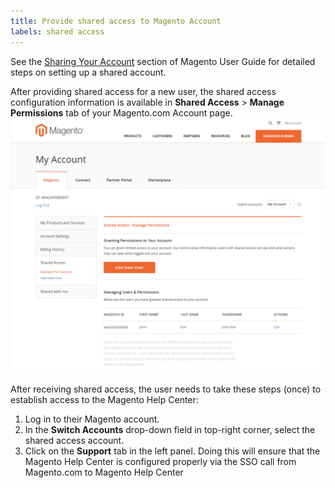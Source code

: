 ```yaml
---
title: Provide shared access to Magento Account
labels: shared access
---
```


See the [Sharing Your Account](http://docs.magento.com/m2/ee/user_guide/magento/magento-account-share.html) section of Magento User Guide for detailed steps on setting up a shared account.

After providing shared access for a new user, the shared access configuration information is available in **Shared Access** > **Manage Permissions** tab of your Magento.com Account page.
![magento-account-shared-manage-permissions.png](assets/magento-account-shared-manage-permissions.png)

After receiving shared access, the user needs to take these steps (once) to establish access to the Magento Help Center:

1. Log in to their Magento account.
1. In the **Switch Accounts** drop-down field in top-right corner, select the shared access account.
1. Click on the **Support** tab in the left panel. Doing this will ensure that the Magento Help Center is configured properly via the SSO call from Magento.com to Magento Help Center

